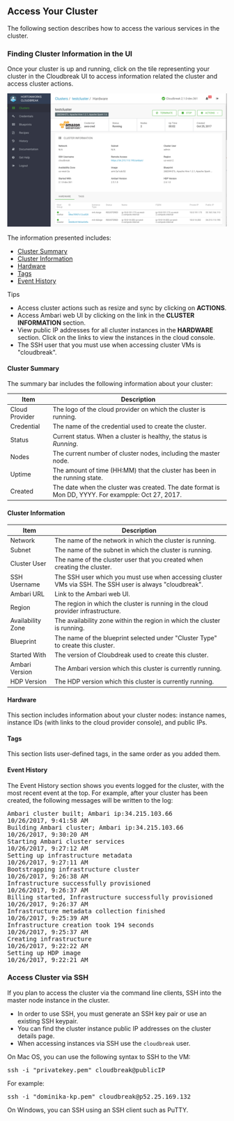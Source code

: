 ## Access Your Cluster

The following section describes how to access the various services in the cluster.


### Finding Cluster Information in the UI

Once your cluster is up and running, click on the tile representing your cluster in the Cloudbreak UI to access information related the cluster and access cluster actions. 

<a href="../images/cb-ui-clinfo.png" target="_blank" title="click to enlarge"><img src="../images/cb-ui-clinfo.png" width="650" title="Cluster Information"></a> 

The information presented includes:

* [Cluster Summary](#cluster-summary)
* [Cluster Information](#cluster-information) 
* [Hardware](#hardware)
* [Tags](#tags) 
* [Event History](#event-history) 

<div class="note">
  <p class="first admonition-title">Tips</p>
  <p class="last"><ul>
  <li> Access cluster actions such as resize and sync by clicking on <b>ACTIONS</b>.</li>
  <li> Access Ambari web UI by clicking on the link in the <b>CLUSTER INFORMATION</b> section.</li>
<li> View public IP addresses for all cluster instances in the <b>HARDWARE</b> section. Click on the links to view the instances in the cloud console.</li>
<li> The SSH user that you must use when accessing cluster VMs is "cloudbreak".</li> 
</ul>
</p>
</div>

#### Cluster Summary 

The summary bar includes the following information about your cluster:

| Item | Description |
|---|---|
| Cloud Provider | The logo of the cloud provider on which the cluster is running. |
| Credential | The name of the credential used to create the cluster. |
| Status | Current status. When a cluster is healthy, the status is *Running*. |
| Nodes | The current number of cluster nodes, including the master node. |
| Uptime | The amount of time (HH:MM) that the cluster has been in the running state. |
| Created | The date when the cluster was created. The date format is Mon DD, YYYY. For exampple: Oct 27, 2017. |

#### Cluster Information 

| Item | Description |
|---|---|
| Network | The name of the network in which the cluster is running. |
| Subnet | The name of the subnet in which the cluster is running. |
| Cluster User | The name of the cluster user that you created when creating the cluster. |  
| SSH Username | The SSH user which you must use when accessing cluster VMs via SSH. The SSH user is always "cloudbreak". |
| Ambari URL | Link to the Ambari web UI. |
| Region | The region in which the cluster is running in the cloud provider infrastructure. |
| Availability Zone | The availability zone within the region in which the cluster is running. |
| Blueprint | The name of the blueprint selected under "Cluster Type" to create this cluster. |
| Started With | The version of Cloubdreak used to create this cluster. |
| Ambari Version | The Ambari version which this cluster is currently running. |
| HDP Version | The HDP version which this cluster is currently running. |

[comment]: <> (Why is the Ambari link labeled "Remote Access"?)

[comment]: <> (Regarding Ambari and HDP version, if I upgrade, should this show the current version or the original version?)

#### Hardware

This section includes information about your cluster nodes: instance names, instance IDs (with links to the cloud provider console), and public IPs.


#### Tags 

This section lists user-defined tags, in the same order as you added them.


#### Event History 

The Event History section shows you events logged for the cluster, with the most recent event at the top. For example, after your cluster has been created, the following messages will be written to the log:

<pre>
Ambari cluster built; Ambari ip:34.215.103.66
10/26/2017, 9:41:58 AM
Building Ambari cluster; Ambari ip:34.215.103.66
10/26/2017, 9:30:20 AM
Starting Ambari cluster services
10/26/2017, 9:27:12 AM
Setting up infrastructure metadata
10/26/2017, 9:27:11 AM
Bootstrapping infrastructure cluster
10/26/2017, 9:26:38 AM
Infrastructure successfully provisioned
10/26/2017, 9:26:37 AM
Billing started, Infrastructure successfully provisioned
10/26/2017, 9:26:37 AM
Infrastructure metadata collection finished
10/26/2017, 9:25:39 AM
Infrastructure creation took 194 seconds
10/26/2017, 9:25:37 AM
Creating infrastructure
10/26/2017, 9:22:22 AM
Setting up HDP image
10/26/2017, 9:22:21 AM</pre>


### Access Cluster via SSH

If you plan to access the cluster via the command line clients, SSH into the master node instance in the cluster. 

* In order to use SSH, you must generate an SSH key pair or use an existing SSH keypair.  
* You can find the cluster instance public IP addresses on the cluster details page.  
* When accessing instances via SSH use the `cloudbreak` user. 

On Mac OS, you can use the following syntax to SSH to the VM:
<pre>ssh -i "privatekey.pem" cloudbreak@publicIP</pre>
For example:
<pre>ssh -i "dominika-kp.pem" cloudbreak@p52.25.169.132</pre>

On Windows, you can SSH using an SSH client such as PuTTY.

 